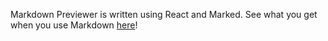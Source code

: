 Markdown Previewer is written using React and Marked. See what you get when you use Markdown [here](https://evg13ny.github.io/react-freecodecamp-markdown-previewer)!